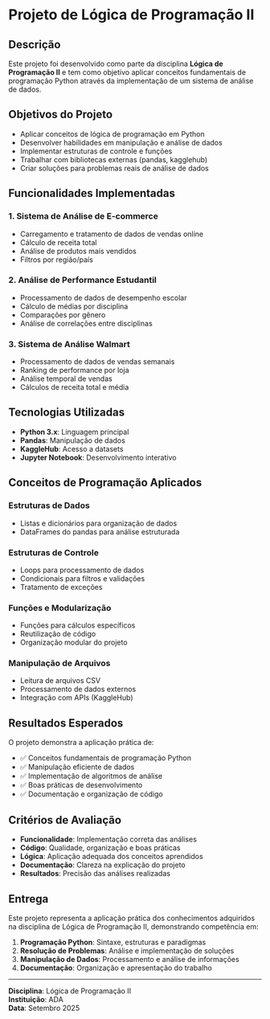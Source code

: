 # Projeto de Lógica de Programação II

## Descrição

Este projeto foi desenvolvido como parte da disciplina **Lógica de Programação II** e tem como objetivo aplicar conceitos fundamentais de programação Python através da implementação de um sistema de análise de dados.

## Objetivos do Projeto

- Aplicar conceitos de lógica de programação em Python
- Desenvolver habilidades em manipulação e análise de dados
- Implementar estruturas de controle e funções
- Trabalhar com bibliotecas externas (pandas, kagglehub)
- Criar soluções para problemas reais de análise de dados

## Funcionalidades Implementadas

### 1. Sistema de Análise de E-commerce
- Carregamento e tratamento de dados de vendas online
- Cálculo de receita total
- Análise de produtos mais vendidos
- Filtros por região/país

### 2. Análise de Performance Estudantil
- Processamento de dados de desempenho escolar
- Cálculo de médias por disciplina
- Comparações por gênero
- Análise de correlações entre disciplinas

### 3. Sistema de Análise Walmart
- Processamento de dados de vendas semanais
- Ranking de performance por loja
- Análise temporal de vendas
- Cálculos de receita total e média


## Tecnologias Utilizadas

- **Python 3.x**: Linguagem principal
- **Pandas**: Manipulação de dados
- **KaggleHub**: Acesso a datasets
- **Jupyter Notebook**: Desenvolvimento interativo


## Conceitos de Programação Aplicados

### Estruturas de Dados
- Listas e dicionários para organização de dados
- DataFrames do pandas para análise estruturada

### Estruturas de Controle
- Loops para processamento de dados
- Condicionais para filtros e validações
- Tratamento de exceções

### Funções e Modularização
- Funções para cálculos específicos
- Reutilização de código
- Organização modular do projeto

### Manipulação de Arquivos
- Leitura de arquivos CSV
- Processamento de dados externos
- Integração com APIs (KaggleHub)

## Resultados Esperados

O projeto demonstra a aplicação prática de:
- ✅ Conceitos fundamentais de programação Python
- ✅ Manipulação eficiente de dados
- ✅ Implementação de algoritmos de análise
- ✅ Boas práticas de desenvolvimento
- ✅ Documentação e organização de código

## Critérios de Avaliação

- **Funcionalidade**: Implementação correta das análises
- **Código**: Qualidade, organização e boas práticas
- **Lógica**: Aplicação adequada dos conceitos aprendidos
- **Documentação**: Clareza na explicação do projeto
- **Resultados**: Precisão das análises realizadas

## Entrega

Este projeto representa a aplicação prática dos conhecimentos adquiridos na disciplina de Lógica de Programação II, demonstrando competência em:

1. **Programação Python**: Sintaxe, estruturas e paradigmas
2. **Resolução de Problemas**: Análise e implementação de soluções
3. **Manipulação de Dados**: Processamento e análise de informações
4. **Documentação**: Organização e apresentação do trabalho

---

**Disciplina**: Lógica de Programação II  
**Instituição**: ADA  
**Data**: Setembro 2025